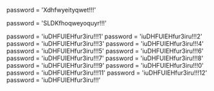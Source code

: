 













password = 'Xdhfwyeityqwet!!!'


password = 'SLDKfhoqweyoquyr!!!'


password = 'iuDHFUIEHfur3iru!!!1'
password = 'iuDHFUIEHfur3iru!!!2'
password = 'iuDHFUIEHfur3iru!!!3'
password = 'iuDHFUIEHfur3iru!!!4'
password = 'iuDHFUIEHfur3iru!!!5'
password = 'iuDHFUIEHfur3iru!!!6'
password = 'iuDHFUIEHfur3iru!!!7'
password = 'iuDHFUIEHfur3iru!!!8'
password = 'iuDHFUIEHfur3iru!!!9'
password = 'iuDHFUIEHfur3iru!!!0'
password = 'iuDHFUIEHfur3iru!!!11'
password = 'iuDHFUIEHfur3iru!!!12'
password = 'iuDHFUIEHfur3iru!!!'
